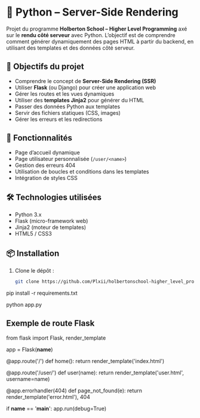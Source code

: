 # 🐍 Python – Server-Side Rendering

Projet du programme **Holberton School – Higher Level Programming** axé sur le **rendu côté serveur** avec Python. L’objectif est de comprendre comment générer dynamiquement des pages HTML à partir du backend, en utilisant des templates et des données côté serveur.


## 🚀 Objectifs du projet

- Comprendre le concept de **Server-Side Rendering (SSR)**
- Utiliser **Flask** (ou Django) pour créer une application web
- Gérer les routes et les vues dynamiques
- Utiliser des **templates Jinja2** pour générer du HTML
- Passer des données Python aux templates
- Servir des fichiers statiques (CSS, images)
- Gérer les erreurs et les redirections

## 🧪 Fonctionnalités

- Page d’accueil dynamique
- Page utilisateur personnalisée (`/user/<name>`)
- Gestion des erreurs 404
- Utilisation de boucles et conditions dans les templates
- Intégration de styles CSS

## 🛠 Technologies utilisées

- Python 3.x
- Flask (micro-framework web)
- Jinja2 (moteur de templates)
- HTML5 / CSS3

## 📦 Installation

1. Clone le dépôt :
   ```bash
   git clone https://github.com/Plxii/holbertonschool-higher_level_programming.git

pip install -r requirements.txt

python app.py

## Exemple de route Flask

from flask import Flask, render_template

app = Flask(__name__)

@app.route('/')
def home():
    return render_template('index.html')

@app.route('/user/<name>')
def user(name):
    return render_template('user.html', username=name)

@app.errorhandler(404)
def page_not_found(e):
    return render_template('error.html'), 404

if __name__ == '__main__':
    app.run(debug=True)



